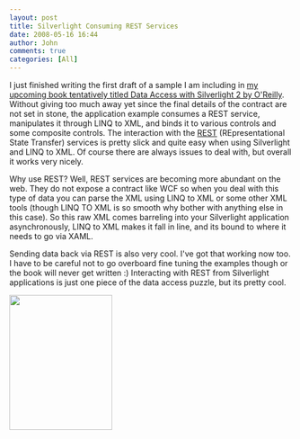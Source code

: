 ```yaml
---
layout: post
title: Silverlight Consuming REST Services
date: 2008-05-16 16:44
author: John
comments: true
categories: [All]
---
```

<p>I just finished writing the first draft of a sample I am including in <a href="/all/as-it-once-was-i-am-writing-a-book/">my upcoming book tentatively titled Data Access with Silverlight 2 by O'Reilly</a>. Without giving too much away yet since the final details of the contract are not set in stone, the application example consumes a REST service, manipulates it through LINQ to XML, and binds it to various controls and some composite controls. The interaction with the <a href="http://en.wikipedia.org/wiki/Representational_State_Transfer">REST</a> (REpresentational State Transfer) services is pretty slick and quite easy when using Silverlight and LINQ to XML. Of course there are always issues to deal with, but overall it works very nicely.</p> <p>Why use REST? Well, REST services are becoming more abundant on the web. They do not expose a contract like WCF so when you deal with this type of data you can parse the XML using LINQ to XML or some other XML tools (though LINQ TO XML is so smooth why bother with anything else in this case). So this raw XML comes barreling into your Silverlight application asynchronously, LINQ to XML makes it fall in line, and its bound to where it needs to go via XAML.</p> <p>Sending data back via REST is also very cool. I've got that working now too. I have to be careful not to go overboard fine tuning the examples though or the book will never get written :) Interacting with REST from Silverlight applications is just one piece of the data access puzzle, but its pretty cool.</p> <p><img height="240" src="http://images.johnpapa.net/wp-content/uploads/images/book2.png" width="183"></p>

